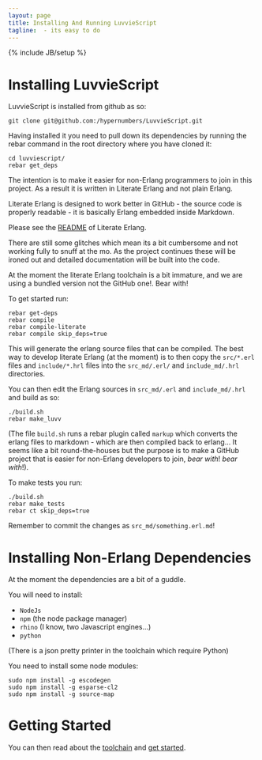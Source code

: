 ```yaml
---
layout: page
title: Installing And Running LuvvieScript
tagline:  - its easy to do
---
```

{% include JB/setup %}

Installing LuvvieScript
=======================

LuvvieScript is installed from github as so:

``git clone git@github.com:/hypernumbers/LuvvieScript.git``

Having installed it you need to pull down its dependencies by running the rebar command in the root directory where you have cloned it:
```
cd luvviescript/
rebar get_deps
```

The intention is to make it easier for non-Erlang programmers to join in this project. As a result it is written in Literate Erlang and not plain Erlang.

Literate Erlang is designed to work better in GitHub - the source code is properly readable - it is basically Erlang embedded inside Markdown.

Please see the <a href='http://github.com/hypernumbers/literate-erlang'>README</a> of Literate Erlang.

There are still some glitches which mean its a bit cumbersome and not working fully to snuff at the mo. As the project continues these will be ironed out and detailed documentation will be built into the code.

At the moment the literate Erlang toolchain is a bit immature, and we are using a bundled version not the GitHub one!. Bear with!

To get started run:
```
rebar get-deps
rebar compile
rebar compile-literate
rebar compile skip_deps=true
```

This will generate the erlang source files that can be compiled. The best way to develop literate Erlang (at the moment) is to then copy the ``src/*.erl`` files and ``include/*.hrl`` files into the ``src_md/.erl/`` and ``include_md/.hrl`` directories.

You can then edit the Erlang sources in ``src_md/.erl`` and ``include_md/.hrl`` and build as so:
```
./build.sh
rebar make_luvv
```

(The file ``build.sh`` runs a rebar plugin called ``markup`` which converts the erlang files to markdown - which are then compiled back to erlang... It seems like a bit round-the-houses but the purpose is to make a GitHub project that is easier for non-Erlang developers to join, *bear with*! *bear with*!).

To make tests you run:
```
./build.sh
rebar make_tests
rebar ct skip_deps=true
```

Remember to commit the changes as ``src_md/something.erl.md``!

Installing Non-Erlang Dependencies
==================================

At the moment the dependencies are a bit of a guddle.

You will need to install:
* ``NodeJs``
* ``npm``    (the node package manager)
* ``rhino``  (I know, two Javascript engines...)
* ``python``

(There is a json pretty printer in the toolchain which require Python)

You need to install some node modules:
```
sudo npm install -g escodegen
sudo npm install -g esparse-cl2
sudo npm install -g source-map
```

Getting Started
===============

You can then read about the <a href="toolchain.html">toolchain</a> and <a href="getting-started.html">get started</a>.